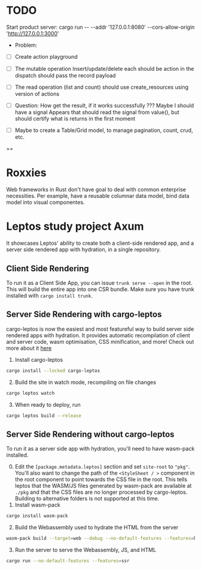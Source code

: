 # TODO

Start product server:
cargo run -- --addr '127.0.0.1:8080' --cors-allow-origin 'http://127.0.0.1:3000'

- Problem:

- [ ] Create action playground

- [ ] The mutable operation Insert/update/delete each should be action
      in the dispatch should pass the record payload

- [ ] The read operation (list and count) should use create_resources using version of actions

- [ ] Question:
      How get the result, if it works successfully ???
      Maybe I should have a signal
      Appears that should read the signal from value(), but should certify what is returns in the first moment

- [ ] Maybe to create a Table/Grid model, to manage pagination, count, crud, etc.

==

# Roxxies

Web frameworks in Rust don't have goal to deal with common enterprise necessities.
Per example, have a reusable columnar data model, bind data model into visual componentes.

# Leptos study project Axum

It showcases Leptos' ability to create both a client-side rendered app, and a server side rendered app with hydration, in a single repository.

## Client Side Rendering

To run it as a Client Side App, you can issue `trunk serve --open` in the root. This will build the entire
app into one CSR bundle. Make sure you have trunk installed with `cargo install trunk`.

## Server Side Rendering with cargo-leptos

cargo-leptos is now the easiest and most featureful way to build server side rendered apps with hydration. It provides automatic recompilation of client and server code, wasm optimisation, CSS minification, and more! Check out more about it [here](https://github.com/akesson/cargo-leptos)

1. Install cargo-leptos

```bash
cargo install --locked cargo-leptos
```

2. Build the site in watch mode, recompiling on file changes

```bash
cargo leptos watch
```

3. When ready to deploy, run

```bash
cargo leptos build --release
```

## Server Side Rendering without cargo-leptos

To run it as a server side app with hydration, you'll need to have wasm-pack installed.

0. Edit the `[package.metadata.leptos]` section and set `site-root` to `"pkg"`. You'll also want to change the path of the `<StyleSheet / >` component in the root component to point towards the CSS file in the root. This tells leptos that the WASM/JS files generated by wasm-pack are available at `./pkg` and that the CSS files are no longer processed by cargo-leptos. Building to alternative folders is not supported at this time.
1. Install wasm-pack

```bash
cargo install wasm-pack
```

2. Build the Webassembly used to hydrate the HTML from the server

```bash
wasm-pack build --target=web --debug --no-default-features --features=hydrate
```

3. Run the server to serve the Webassembly, JS, and HTML

```bash
cargo run --no-default-features --features=ssr
```
